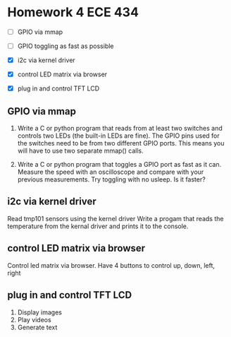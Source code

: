 # Homework 4 ECE 434

- [ ] GPIO via mmap
- [ ] GPIO toggling as fast as possible
- [x] i2c via kernel driver
- [x] control LED matrix via browser
- [x] plug in and control TFT LCD


## GPIO via mmap
1. Write a C or python program that reads from at least two switches and controls two LEDs (the built-in LEDs are fine). The GPIO pins used for the switches need to be from two different GPIO ports. This means you will have to use two separate mmap() calls.

2. Write a C or python program that toggles a GPIO port as fast as it can. Measure the speed with an oscilloscope and compare with your previous measurements. Try toggling with no usleep. Is it faster? 

## i2c via kernel driver
Read tmp101 sensors using the kernel driver
Write a progam that reads the temperature from the kernal driver and prints it to the console.

## control LED matrix via browser
Control led matrix via browser. Have 4 buttons to control up, down, left, right

## plug in and control TFT LCD
1. Display images
2. Play videos
3. Generate text

